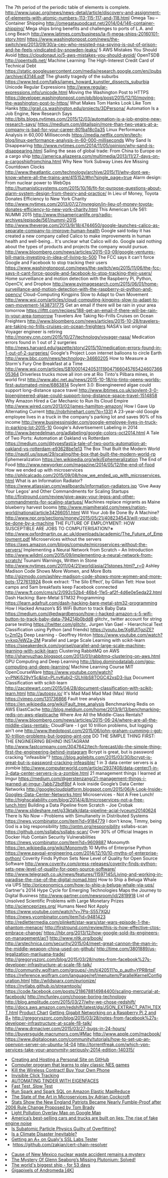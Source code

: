 The 7th period of the periodic table of elements is complete. http://www.iupac.org/news/news-detail/article/discovery-and-assignment-of-elements-with-atomic-numbers-113-115-117-and-118.html
Omega Tau – Container Shipping http://omegataupodcast.net/2014/04/146-container-shipping/
Mega ships bring benefits and challenges to ports of L.A. and Long Beach http://www.latimes.com/business/la-fi-mega-ships-20160101-story.html
https://www.washingtonpost.com/news/the-switch/wp/2013/09/30/a-ceo-who-resisted-nsa-spying-is-out-of-prison-and-he-feels-vindicated-by-snowden-leaks/
5 AWS Mistakes You Should Avoid https://cloudonaut.io/5-aws-mistakes-you-should-avoid/
OpenTSDB http://opentsdb.net/
Machine Learning: The High-Interest Credit Card of Technical Debt https://static.googleusercontent.com/media/research.google.com/en//pubs/archive/43146.pdf
The ghastly tragedy of the suburbs https://www.ted.com/talks/james_howard_kunstler_dissects_suburbia
Unicode Regular Expressions http://www.regular-expressions.info/unicode.html
Moving the Washington Post to HTTPS https://developer.washingtonpost.com/pb/blog/post/2015/12/10/moving-the-washington-post-to-https/
What Makes Tom Hanks Look Like Tom Hanks http://grail.cs.washington.edu/projects/3DPersona/
Automation Is a Job Engine, New Research Says http://bits.blogs.nytimes.com/2015/12/03/automation-is-a-job-engine-new-research-says/
https://medium.com/@tailspin/more-than-two-years-at-a-company-is-bad-for-your-career-801ba18c0a35
Linux Performance Analysis in 60,000 Milliseconds https://media.netflix.com/en/tech-blog/linux-performance-analysis-in-60-000-milliseconds
Why Sand Is Disappearing http://www.nytimes.com/2014/11/05/opinion/why-sand-is-disappearing.html
Sailing the seas of global trade: From China to Europe on a cargo ship http://america.aljazeera.com/multimedia/2013/11/27-days-on-a-cargoshipfromchina.html
Why New York Subway Lines Are Missing Countdown Clocks http://www.theatlantic.com/technology/archive/2015/11/why-dont-we-know-where-all-the-trains-are/415152/#hn?single_page=true
Alarm design: From nuclear power to WebOps http://humanisticsystems.com/2015/10/16/fit-for-purpose-questions-about-alarm-system-design-from-theory-and-practice/
In Lieu of Money, Toyota Donates Efficiency to New York Charity http://www.nytimes.com/2013/07/27/nyregion/in-lieu-of-money-toyota-donates-efficiency-to-new-york-charity.html
This American Life 561: NUMMI 2015 http://www.thisamericanlife.org/radio-archives/episode/561/nummi-2015
http://www.theverge.com/2013/9/18/4744650/google-launches-calico-as-separate-company-to-improve-human-health
Google said today it has created a new company called Calico to make improvements in human health and well-being... It's unclear what Calico will do. Google said nothing about the types of products and projects the company would pursue.
http://www.bloomberg.com/news/articles/2015-03-09/google-ventures-bill-maris-investing-in-idea-of-living-to-500
The FCC says it can't force Google and Facebook to stop tracking their users https://www.washingtonpost.com/news/the-switch/wp/2015/11/06/the-fcc-says-it-cant-force-google-and-facebook-to-stop-tracking-their-users/
Home surveillance and motion detection with the Raspberry Pi, Python, OpenCV, and Dropbox http://www.pyimagesearch.com/2015/06/01/home-surveillance-and-motion-detection-with-the-raspberry-pi-python-and-opencv/
Cloud-Computing Kingpins Slow to Adapt to Own Movement http://www.wsj.com/articles/cloud-computing-kingpins-slow-to-adapt-to-own-movement-1438731775
Get an email if there will be rain in your area tomorrow https://ifttt.com/recipes/188-get-an-email-if-there-will-be-rain-in-your-area-tomorrow
Travelers Are Taking No-Frills Cruises on Ocean Freighters http://www.bloomberg.com/news/articles/2015-10-28/travelers-are-taking-no-frills-cruises-on-ocean-freighters
NASA's last original Voyager engineer is retiring http://money.cnn.com/2015/10/27/technology/voyager-nasa/
Medication errors found in 1 out of 2 surgeries http://news.harvard.edu/gazette/story/2015/10/medication-errors-found-in-1-out-of-2-surgeries/
Google's Project Loon internet balloons to circle Earth http://www.bbc.com/news/technology-34660205
How to Measure a Storm's Fury One Breakfast at a Time http://www.wsj.com/articles/SB10001424053111904716604576542460736605364
Driverless trucks move all iron ore at Rio Tinto's Pilbara mines, in world first http://www.abc.net.au/news/2015-10-18/rio-tinto-opens-worlds-first-automated-mine/6863814
Soylent 3.0: Bioengineered algae could support long-distance space travel http://www.ibtimes.co.uk/soylent-3-0-bioengineered-algae-could-support-long-distance-space-travel-1514858
Why Amazon Hired a Car Mechanic to Run Its Cloud Empire http://www.wired.com/2013/02/james-hamilton-amazon/
How I Gave Up Alternating Current http://robrhinehart.com/?p=1331
A 23-year-old Google employee lives in a truck in the company's parking lot and saves 90% of his income http://www.businessinsider.com/google-employee-lives-in-truck-in-parking-lot-2015-10
Google's Advertisement Labeling in 2014 http://www.benedelman.org/adlabeling/google-colors-oct2014.html
A Tale of Two Ports: Automation at Oakland vs Rotterdam https://medium.com/@typesfast/a-tale-of-two-ports-automation-at-oakland-vs-rotterdam-e93628be1e13
The Box That Built the Modern World http://nautil.us/issue/29/scaling/the-box-that-built-the-modern-world-rp
Ephemeralization https://en.wikipedia.org/wiki/Ephemeralization
The End of Food http://www.newyorker.com/magazine/2014/05/12/the-end-of-food
How we ended up with microservices http://philcalcado.com/2015/09/08/how_we_ended_up_with_microservices.html
What is an Information Radiator? https://www.atlassian.com/wallboards/information-radiators.jsp
‘Give Away Your Legos’ and Other Commandments for Scaling Startups http://firstround.com/review/give-away-your-legos-and-other-commandments-for-scaling-startups/
Machines replace migrants as Maine blueberry harvest booms http://www.miamiherald.com/news/nation-world/national/article34266051.html
Will Your Job Be Done By A Machine? http://www.npr.org/sections/money/2015/05/21/408234543/will-your-job-be-done-by-a-machine
THE FUTURE OF EMPLOYMENT: HOW SUSCEPTIBLE ARE JOBS TO COMPUTERISATION?∗ http://www.oxfordmartin.ox.ac.uk/downloads/academic/The_Future_of_Employment.pdf
Microservices without the servers https://aws.amazon.com/blogs/compute/microservices-without-the-servers/
Implementing a Neural Network from Scratch – An Introduction http://www.wildml.com/2015/09/implementing-a-neural-network-from-scratch/
Tsunami Warnings, Written in Stone http://www.nytimes.com/2011/04/21/world/asia/21stones.html?_r=0
Ashley Madison Code Shows More Women, and More Bots http://gizmodo.com/ashley-madison-code-shows-more-women-and-more-bots-1727613924
Book extract: ‘The Silo Effect’, by Gillian Tett: How boot camps and 5am breakfasts keep Facebook connected http://www.ft.com/cms/s/2/092c52b4-46b4-11e5-af2f-4d6e0e5eda22.html
Dash Hacking: Bare-Metal STM32 Programming https://learn.adafruit.com/dash-hacking-bare-metal-stm32-programming
How I Hacked Amazon’s $5 WiFi Button to track Baby Data https://medium.com/@edwardbenson/how-i-hacked-amazon-s-5-wifi-button-to-track-baby-data-794214b0bdd8
glitchr_ twitter account for string parse testing https://twitter.com/glitchr_
Jurgen Van Gael - Hierarchical Text Classification using Python (and friends) https://youtu.be/Xg8UtTgziZE?t=2m12s
Deep Learning - Geoffrey Hinton https://www.youtube.com/watch?v=kxp7eWZa-2M
Parallel and Large Scale Learning with scikit-learn https://speakerdeck.com/ogrisel/parallel-and-large-scale-machine-learning-with-scikit-learn
Clustering RabbitMQ on AWS http://shanyuzhao.blogspot.com/2013/01/rabbitmq-clustering-on-aws.html
GPU Computing and Deep Learning http://blog.dominodatalab.com/gpu-computing-and-deep-learning/
Machine Learning Course MIT OpenCourseWare https://www.youtube.com/watch?v=PNKj529yY5c&list=PLnvKubj2-I2LhIibS8TOGC42xsD3-liux
Document Classification with scikit-learn http://zacstewart.com/2015/04/28/document-classification-with-scikit-learn.html
http://autopsy.io/
It's Mad Mad Mad Mad (Max) World https://vimeo.com/131736866
Fault tree analysis https://en.wikipedia.org/wiki/Fault_tree_analysis
Benchmarking Redis on AWS ElastiCache http://blog.meldium.com/home/2013/9/13/benchmarking-redis-on-aws-elasticache
Where Are All the Middle-Class Rentals? http://www.bloomberg.com/news/articles/2015-06-24/where-are-all-the-middle-class-rentals-
CloudFlare - I got 10 trillion problems, but logging ain't one http://www.thedotpost.com/2015/06/john-graham-cumming-i-got-10-trillion-problems-but-logging-aint-one
DO THE SIMPLE THING FIRST: THE ENGINEERING BEHIND INSTAGRAM http://www.fastcompany.com/3047642/tech-forecast/do-the-simple-thing-first-the-engineering-behind-instagram
Bcrypt is great, but is password cracking "infeasible"? https://blog.agilebits.com/2015/03/30/bcrypt-is-great-but-is-password-cracking-infeasible/
1 in 3 data center servers is a zombie http://www.computerworld.com/article/2937408/data-center/1-in-3-data-center-servers-is-a-zombie.html
21 management things I learned at Imgur https://medium.com/@gerstenzang/21-management-things-i-learned-at-imgur-7abb72bdf8bf
A look inside Google’s Data Center Networks http://googlecloudplatform.blogspot.com/2015/06/A-Look-Inside-Googles-Data-Center-Networks.html
Microservices - Not A Free Lunch! http://highscalability.com/blog/2014/4/8/microservices-not-a-free-lunch.html
Building a Data Pipeline from Scratch - Joe Crobak http://www.slideshare.net/g33ktalk/data-pipeline-acial-lyceum20140624
There Is No Now – Problems with Simultaneity in Distributed Systems https://news.ycombinator.com/item?id=9184779
I don't know, Timmy, being God is a big responsibility http://qntm.org/responsibility
ssllabs-scan https://github.com/ssllabs/ssllabs-scan/
Over 30% of Official Images in Docker Hub Contain Security Vulnerabilities https://news.ycombinator.com/item?id=9609887
Monomyth https://en.wikipedia.org/wiki/Monomyth
10 Myths of Enterprise Python https://www.paypal-engineering.com/2014/12/10/10-myths-of-enterprise-python/
Coverity Finds Python Sets New Level of Quality for Open Source Software http://www.coverity.com/press-releases/coverity-finds-python-sets-new-level-of-quality-for-open-source-software/
http://www.telegraph.co.uk/news/features/11597145/Living-and-working-in-paradise-the-rise-of-the-digital-nomad.html
How to Ship a Beluga Whale via UPS http://priceonomics.com/how-to-ship-a-beluga-whale-via-ups/
Gartner's 2014 Hype Cycle for Emerging Technologies Maps the Journey to Digital Business http://www.gartner.com/newsroom/id/2819918
List of Unsolved Scientific Problems with Large Monetary Prizes http://scienceprizes.org/
Humans Need Not Apply https://www.youtube.com/watch?v=7Pq-S557XQU
https://news.ycombinator.com/item?id=9481423
http://redlettermedia.com/plinkett/star-wars/star-wars-episode-1-the-phantom-menace/
http://firstround.com/review/this-is-how-effective-ctos-embrace-change/
https://hbr.org/2013/12/how-google-sold-its-engineers-on-management/ar/1
http://www.nltk.org/book/
http://arstechnica.com/security/2015/04/meet-great-cannon-the-man-in-the-middle-weapon-china-used-on-github/
http://time.com/3801889/us-legalization-marijuana-trade/
http://gregoryszorc.com/blog/2015/03/28/notes-from-facebook%27s-developer-infrastructure-at-scale-f8-talk/
http://community.wolfram.com/groups/-/m/t/420511?p_p_auth=YPR8rtpF
    https://reference.wolfram.com/language/ref/menuitem/ParallelKernelConfiguration.html
http://wildsparx.com/eurionize/
https://nytlabs.github.io/streamtools/
https://code.facebook.com/posts/218678814984400/scaling-mercurial-at-facebook/
http://mcfunley.com/choose-boring-technology
http://blog.amplitude.com/2015/03/27/why-we-chose-redshift/
    http://docs.aws.amazon.com/redshift/latest/dg/JSON_EXTRACT_PATH_TEXT.html
[Product Chart](http://www.productchart.com/laptops/)
[Getting Gigabit Networking on a Raspberry Pi 2 and B+](http://www.midwesternmac.com/blogs/jeff-geerling/getting-gigabit-networking)
http://gregoryszorc.com/blog/2015/03/28/notes-from-facebook%27s-developer-infrastructure-at-scale-f8-talk/
http://www.drmaciver.com/2015/03/27-bugs-in-24-hours/
http://buyersguide.macrumors.com/#Mac
http://www.apple.com/macbook/
https://www.digitalocean.com/community/tutorials/how-to-set-up-an-openvpn-server-on-ubuntu-14-04
http://torrentfreak.com/which-vpn-services-take-your-anonymity-seriously-2014-edition-140315/
<li><a href="http://jmcglone.com/guides/github-pages/">Creating and Hosting a Personal Site on GitHub</a>
<li><a href="https://www.youtube.com/watch?v=xOCurBYI_gY">Computer program that learns to play classic NES games</a>
<li><a href="http://www.wsj.com/articles/kill-the-wireless-contract-buy-your-own-phone-1424807865">Kill the Wireless Contract! Buy Your Own Phone</a>
<li><a href="http://kaspars.net/blog/web-development/invisible-click-tracking">Invisible Click Tracking</a>
<li><a href="http://crockpotveggies.com/2015/02/09/automating-tinder-with-eigenfaces.html">AUTOMATING TINDER WITH EIGENFACES</a>
<li><a href="https://www.youtube.com/watch?v=RAxiiRPHS9k">Fast Test, Slow Test</a>
<li><a href="https://aws.amazon.com/articles/4926593393724923">Run Spark and Spark SQL on Amazon Elastic MapReduce</a>
<li><a href="https://www.youtube.com/watch?v=pwpxq9-uw_0">The State of the Art in Microservices by Adrian Cockcroft</a>
<li><a href="http://www.sharpfootballanalysis.com/blog/2015/the-new-england-patriots-mysteriously-became-fumble-proof-in-2007">Stats Show the New England Patriots Became Nearly Fumble-Proof after 2006 Rule Change Proposed by Tom Brady</a>
<li><a href="http://djlorenz.github.io/astronomy/lp2006/overlay/dark.html">Light Pollution Overlay Map on Google Map</a>
<li><a href="http://www.washingtonpost.com/business/economy/americas-best-selling-cars-and-trucks-are-built-on-lies-the-rise-of-fake-engine-noise/2015/01/21/6db09a10-a0ba-11e4-b146-577832eafcb4_story.html">America’s best-selling cars and trucks are built on lies: The rise of fake engine noise</a>
<li><a href="http://www.reddit.com/r/askscience/comments/2sxpj3/is_subatomic_particle_physics_guilty_of/">Is Subatomic Particle Physics Guilty of Overfitting?</a>
<li><a href="http://www.nytimes.com/2015/01/18/opinion/sunday/is-a-climate-disaster-inevitable.html?action=click&pgtype=Homepage&region=CColumn&module=MostEmailed&version=Full&src=me&WT.nav=MostEmailed&_r=0">Is a Climate Disaster Inevitable?</a>
<li><a href="https://sethvargo.com/getting-an-a-plus-on-qualys-ssl-labs-tester/">Getting an A+ on Qualy's SSL Labs Tester</a>
<ul>
    <li><a href="https://github.com/zakjan/cert-chain-resolver">https://github.com/zakjan/cert-chain-resolver</a>
</ul>
<li><a href="http://www.latimes.com/nation/la-na-nuclear-waste-accident-20140824-story.html#page=1">Cause of New Mexico nuclear waste accident remains a mystery</a>
<li><a href="https://medium.com/the-physics-arxiv-blog/the-mystery-of-glenn-seaborgs-missing-plutonium-solved-d65f772f0111">The Mystery Of Glenn Seaborg’s Missing Plutonium: Solved!</a>
<li><a href="http://www.bbc.com/news/magazine-30696685">The world's biggest ship - for 53 days</a>
<li><a href="https://www.youtube.com/watch?v=udAL48P5NJU">Gigapixels of Andromeda [4K]</a>
